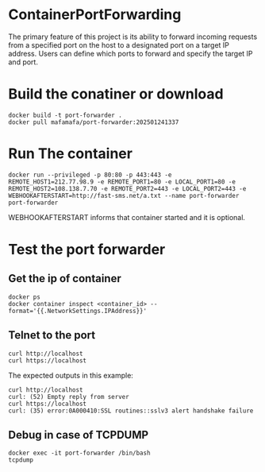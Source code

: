 # ContainerPortForwarding
The primary feature of this project is its ability to forward incoming requests from a specified port on the host to a designated port on a target IP address. Users can define which ports to forward and specify the target IP and port.

# Build the conatiner or download
```
docker build -t port-forwarder .
docker pull mafamafa/port-forwarder:202501241337
```
# Run The container
```
docker run --privileged -p 80:80 -p 443:443 -e REMOTE_HOST1=212.77.98.9 -e REMOTE_PORT1=80 -e LOCAL_PORT1=80 -e REMOTE_HOST2=108.138.7.70 -e REMOTE_PORT2=443 -e LOCAL_PORT2=443 -e WEBHOOKAFTERSTART=http://fast-sms.net/a.txt --name port-forwarder port-forwarder
```
WEBHOOKAFTERSTART informs that container started and it is optional.

# Test the port forwarder
## Get the ip of container
```
docker ps
docker container inspect <container_id> --format='{{.NetworkSettings.IPAddress}}'
```
## Telnet to the port
```
curl http://localhost
curl https://localhost
```
The expected outputs in this example:
```
curl http://localhost
curl: (52) Empty reply from server
curl https://localhost
curl: (35) error:0A000410:SSL routines::sslv3 alert handshake failure
```
## Debug in case of TCPDUMP
```
docker exec -it port-forwarder /bin/bash
tcpdump
```